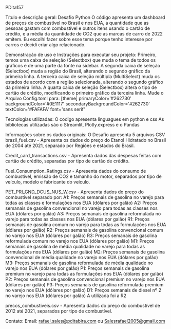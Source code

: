 PDita157

Título e descrição geral:
Desafio Python
O código apresenta um dashboard de preços de combustível no Brasil e nos EUA, a quantidade que as pessoas gastam com combustível e outros itens usando o cartão de crédito, e a média da quantidade de CO2 que as marcas de carro de 2022 emitem. Eu escolhi fazer sobre esse tema porque tenho interesse por carros e decidi criar algo relacionado.

Demonstração de uso e Instruções para executar seu projeto:
Primeiro, temos uma caixa de seleção (Selectbox) que muda o tema de todos os gráficos e de uma parte da fonte na sidebar.
A segunda caixa de seleção (Selectbox) muda a região do Brasil, alterando o segundo gráfico da primeira linha.
A terceira caixa de seleção múltipla (MultiSelect) muda os estados de acordo com a região selecionada, alterando o segundo gráfico da primeira linha.
A quarta caixa de seleção (Selectbox) altera o tipo de cartão de crédito, modificando o primeiro gráfico da terceira linha.
Mude o Arquivo Config.toml para:
[theme]
primaryColor='#262730'
backgroundColor='#0E1117'
secondaryBackgroundColor='#262730'
textColor='#FAFAFA'
font='sans serif'


Tecnologias utilizadas:
O codigo apresenta linguagues em python e css
As bibliotecas utilizadas são o Streamlit, Plotly.express e o Pandas

Informações sobre os dados originais:
O Desafio apresenta 5 arquivos CSV
brazil_fuel.csv - Apresenta os dados do preço do Etanol Hidratado no Brasil de 2004 até 2021, separado por Regiões e estados do Brasil.

Credit_card_transactions.csv - Apresenta dados das despesas feitas com cartão de crédito, separadas por tipo de cartão de crédito.

Fuel_Consumption_Ratings.csv - Apresenta dados do consumo de combustível, emissão de CO2 e tamanho do motor, separados por tipo de veículo, modelo e fabricante do veículo.

PET_PRI_GND_DCUS_NUS_W.csv - Apresenta dados do preço do combustivel separado por:
A1: Preços semanais de gasolina no varejo para todas as classes e formulações nos EUA (dólares por galão)
A2: Preços semanais de gasolina convencional no varejo para todas as classes nos EUA (dólares por galão)
A3: Preços semanais de gasolina reformulada no varejo para todas as classes nos EUA (dólares por galão)
R1: Preços semanais de gasolina comum no varejo para todas as formulações nos EUA (dólares por galão)
R2: Preços semanais de gasolina convencional comum no varejo nos EUA (dólares por galão)
R3: Preços semanais de gasolina reformulada comum no varejo nos EUA (dólares por galão)
M1: Preços semanais de gasolina de média qualidade no varejo para todas as formulações nos EUA (dólares por galão)
M2: Preços semanais de gasolina convencional de média qualidade no varejo nos EUA (dólares por galão)
M3: Preços semanais de gasolina reformulada de média qualidade no varejo nos EUA (dólares por galão)
P1: Preços semanais de gasolina premium no varejo para todas as formulações nos EUA (dólares por galão)
P2: Preços semanais de gasolina convencional premium no varejo nos EUA (dólares por galão)
P3: Preços semanais de gasolina reformulada premium no varejo nos EUA (dólares por galão)
D1: Preços semanais de diesel nº 2 no varejo nos EUA (dólares por galão)
A utilizada foi a R2

precos_combustiveis.csv - Apresenta dados do preço do combustível de 2012 até 2021, separados por tipo de combustível.


Contato: 
Email: rafael.sales@pditabira.com ou Salesrafael2005@gmail.com


